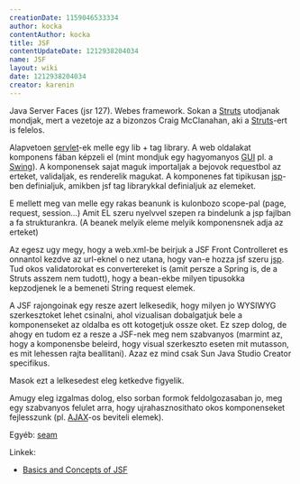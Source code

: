 ```yaml
---
creationDate: 1159046533334 
author: kocka 
contentAuthor: kocka 
title: JSF 
contentUpdateDate: 1212938204034 
name: JSF 
layout: wiki 
date: 1212938204034 
creator: karenin 
---
```

Java Server Faces (jsr 127). Webes framework. Sokan a [Struts](struts.html) utodjanak mondjak, mert a vezetoje az a bizonzos Craig McClanahan, aki a [Struts](struts.html)-ert is felelos.

Alapvetoen [servlet](servlet.html)-ek melle egy lib + tag library. A web oldalakat  komponens fában képzeli el (mint mondjuk egy hagyomanyos [GUI](gui.html) pl. a [Swing](Swing.html)). A komponensek sajat maguk importaljak a bejovok requestbol az erteket, validaljak, es renderelik magukat. A komponenes fat tipikusan [jsp](JSP.html)-ben definialjuk, amikben jsf tag librarykkal definialjuk az elemeket.

E mellett meg van melle egy rakas beanunk is kulonbozo scope-pal (page, request, session...) Amit EL szeru nyelvvel szepen ra bindelunk a jsp fajlban a fa strukturankra. (A beanek melyik eleme melyik komponensnek adja az erteket)

Az egesz ugy megy, hogy a web.xml-be beirjuk a JSF Front Controlleret es onnantol kezdve az url-eknel o nez utana, hogy van-e hozza jsf szeru [jsp](JSP.html). Tud okos validatorokat es convertereket is (amit persze a Spring is, de a Struts asszem nem tudott), hogy a bean-ekbe milyen tipusokka kepzodjenek le a bemeneti String request elemek.

A JSF rajongoinak egy resze azert lelkesedik, hogy milyen jo WYSIWYG szerkesztoket lehet csinalni, ahol vizualisan dobalgatjuk bele a komponenseket az oldalba es ott kotogetjuk ossze oket. Ez szep dolog, de ahogy en tudom ez a resze a JSF-nek meg nem szabvanyos (marmint az, hogy a komponensbe beleird, hogy visual szerkeszto eseten mit mutasson,  es mit lehessen rajta beallitani). Azaz ez mind csak Sun Java Studio Creator specifikus. 

Masok ezt a lelkesedest eleg ketkedve figyelik.

Amugy eleg izgalmas dolog, elso sorban formok feldolgozasaban jo, meg egy szabvanyos felulet arra, hogy ujrahasznosithato okos komponenseket fejlesszunk (pl. [AJAX](ajax.html)-os beviteli elemek).

Egyéb: [seam](Missing.html)

Linkek:

*   [Basics and Concepts of JSF](http://parleys.com/display/PARLEYS/Basics+and+Concepts+of+JSF?showComments=true)





